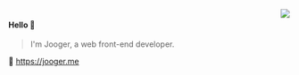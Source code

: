 <img align="right" src="https://github-readme-stats.vercel.app/api?username=jo0ger&show_icons=true&icon_color=805AD5&text_color=718096&bg_color=ffffff&hide_title=true" />

#### Hello 👏

> I'm Jooger, a web front-end developer.

🔗 https://jooger.me

